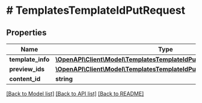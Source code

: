 # # TemplatesTemplateIdPutRequest

## Properties

Name | Type | Description | Notes
------------ | ------------- | ------------- | -------------
**template_info** | [**\OpenAPI\Client\Model\TemplatesTemplateIdPutRequestAllOfTemplateInfo**](TemplatesTemplateIdPutRequestAllOfTemplateInfo.md) |  |
**preview_ids** | [**\OpenAPI\Client\Model\TemplatesTemplateIdPutRequestAllOfPreviewIds**](TemplatesTemplateIdPutRequestAllOfPreviewIds.md) |  |
**content_id** | **string** |  |

[[Back to Model list]](../../README.md#models) [[Back to API list]](../../README.md#endpoints) [[Back to README]](../../README.md)
